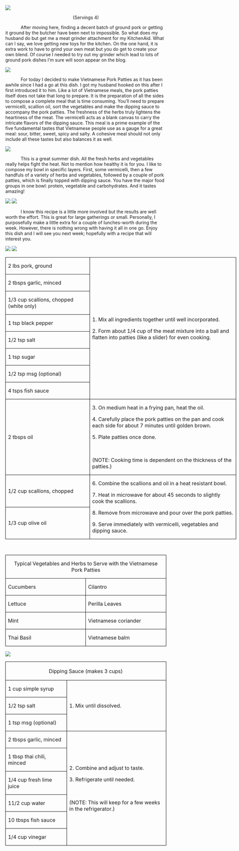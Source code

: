
![](images/2015/12/20150924-20150924-DSC_4342.jpg)
<p align=center style='text-align:center'><span>(Servings 4)</span></p>

<p style='text-indent:.5in'><span>After
moving here, finding a decent batch of ground pork or getting it ground by the
butcher have been next to impossible. So what does my husband do but get me a
meat grinder attachment for my KitchenAid. What can I say, we love getting new
toys for the kitchen. On the one hand, it is extra work to have to grind your
own meat but you do get to create your own blend. Of course I needed to try out
my grinder which lead to lots of ground pork dishes I’m sure will soon appear
on the blog.</span></p>

![](images/2015/12/20150923-20150923-DSC_4305.jpg)

<p style='text-indent:.5in'><span>For
today I decided to make Vietnamese Pork Patties as it has been awhile since I
had a go at this dish. I got my husband hooked on this after I first introduced
it to him. Like a lot of Vietnamese meals, the pork patties itself does not
take that long to prepare. It is the preparation of all the sides to compose a
complete meal that is time consuming. You’ll need to prepare vermicelli,
scallion oil, sort the vegetables and make the dipping sauce to accompany the
pork patties. The freshness of the herbs truly lightens the heartiness of the meat.
The vermicelli acts as a blank canvas to carry the intricate flavors of the
dipping sauce. This meal is a prime example of the five fundamental tastes that
Vietnamese people use as a gauge for a great meal: sour, bitter, sweet, spicy
and salty. A cohesive meal should not only include all these tastes but also
balances it as well.</span></p>

![](images/2015/12/20150924-20150924-DSC_4311.jpg)

<p style='text-indent:.5in'><span>This
is a great summer dish. All the fresh herbs and vegetables really helps fight
the heat. Not to mention how healthy it is for you. I like to compose my bowl
in specific layers. First, some vermicelli, then a few handfuls of a variety of
herbs and vegetables, followed by a couple of pork patties, which is finally
topped with dipping sauce. You have the major food groups in one bowl: protein,
vegetable and carbohydrates. And it tastes amazing!</span></p>

![](images/2015/12/20150924-20150924-DSC_4331.jpg)
![](images/2015/12/20150924-20150924-DSC_4313.jpg)

<p style='text-indent:.5in'><span>I
know this recipe is a little more involved but the results are well worth the
effort. This is great for large gatherings or small. Personally, I purposefully
make a little extra for a couple of lunches-worth during the week. However,
there is nothing wrong with having it all in one go. Enjoy this dish and I will
see you next week; hopefully with a recipe that will interest you. </span></p>

![](images/2015/12/20150924-20150924-DSC_4339.jpg)
![](images/2015/12/20150924-20150924-DSC_4326.jpg)

<table class=MsoTableGrid border=1 cellspacing=0 cellpadding=0 width=542
 style='width:541.9pt;border-collapse:collapse;border:none'>
 <tr style='height:20.05pt'>
  <td width=194 style='width:2.7in;border:solid windowtext 1.0pt;padding:0in 5.4pt 0in 5.4pt;
  height:20.05pt'>
  <p><span>2 lbs pork, ground</span></p>
  </td>
  <td width=348 rowspan=8 style='width:347.5pt;border:solid windowtext 1.0pt;
  border-left:none;padding:0in 5.4pt 0in 5.4pt;height:20.05pt'>
  <p><span>1. Mix all ingredients
  together until well incorporated.</span></p>
  <p><span>2. Form about 1/4 cup of
  the meat mixture into a ball and flatten into patties (like a slider) for
  even cooking.</span></p>
  </td>
 </tr>
 <tr style='height:20.05pt'>
  <td width=194 style='width:2.7in;border:solid windowtext 1.0pt;border-top:
  none;padding:0in 5.4pt 0in 5.4pt;height:20.05pt'>
  <p><span>2 tbsps garlic, minced</span></p>
  </td>
 </tr>
 <tr style='height:20.05pt'>
  <td width=194 style='width:2.7in;border:solid windowtext 1.0pt;border-top:
  none;padding:0in 5.4pt 0in 5.4pt;height:20.05pt'>
  <p><span>1/3 cup scallions, chopped
  (white only)</span></p>
  </td>
 </tr>
 <tr style='height:20.05pt'>
  <td width=194 style='width:2.7in;border:solid windowtext 1.0pt;border-top:
  none;padding:0in 5.4pt 0in 5.4pt;height:20.05pt'>
  <p><span>1 tsp black pepper</span></p>
  </td>
 </tr>
 <tr style='height:20.05pt'>
  <td width=194 style='width:2.7in;border:solid windowtext 1.0pt;border-top:
  none;padding:0in 5.4pt 0in 5.4pt;height:20.05pt'>
  <p><span>1/2 tsp salt</span></p>
  </td>
 </tr>
 <tr style='height:20.05pt'>
  <td width=194 style='width:2.7in;border:solid windowtext 1.0pt;border-top:
  none;padding:0in 5.4pt 0in 5.4pt;height:20.05pt'>
  <p><span>1 tsp sugar</span></p>
  </td>
 </tr>
 <tr style='height:20.05pt'>
  <td width=194 style='width:2.7in;border:solid windowtext 1.0pt;border-top:
  none;padding:0in 5.4pt 0in 5.4pt;height:20.05pt'>
  <p><span>1/2 tsp msg (optional)</span></p>
  </td>
 </tr>
 <tr style='height:20.05pt'>
  <td width=194 style='width:2.7in;border:solid windowtext 1.0pt;border-top:
  none;padding:0in 5.4pt 0in 5.4pt;height:20.05pt'>
  <p><span>4 tsps fish sauce</span></p>
  </td>
 </tr>
 <tr style='height:20.05pt'>
  <td width=194 style='width:2.7in;border:solid windowtext 1.0pt;border-top:
  none;padding:0in 5.4pt 0in 5.4pt;height:20.05pt'>
  <p><span>2 tbsps oil</span></p>
  </td>
  <td width=348 style='width:347.5pt;border-top:none;border-left:none;
  border-bottom:solid windowtext 1.0pt;border-right:solid windowtext 1.0pt;
  padding:0in 5.4pt 0in 5.4pt;height:20.05pt'>
  <p><span>3. On medium heat in a
  frying pan, heat the oil.</span></p>
  <p><span>4. Carefully place the
  pork patties on the pan and cook each side for about 7 minutes until golden
  brown.</span></p>
  <p><span>5. Plate patties once done.</span></p>
  <p><span>&nbsp;</span></p>
  <p><span>(NOTE: Cooking time is
  dependent on the thickness of the patties.)</span></p>
  </td>
 </tr>
 <tr style='height:20.05pt'>
  <td width=194 style='width:2.7in;border:solid windowtext 1.0pt;border-top:
  none;padding:0in 5.4pt 0in 5.4pt;height:20.05pt'>
  <p><span>1/2 cup scallions, chopped</span></p>
  </td>
  <td width=348 rowspan=2 style='width:347.5pt;border-top:none;border-left:
  none;border-bottom:solid windowtext 1.0pt;border-right:solid windowtext 1.0pt;
  padding:0in 5.4pt 0in 5.4pt;height:20.05pt'>
  <p><span>6. Combine the scallions
  and oil in a heat resistant bowl.</span></p>
  <p><span>7. Heat in microwave for
  about 45 seconds to slightly cook the scallions.</span></p>
  <p><span>8. Remove from microwave
  and pour over the pork patties.</span></p>
  <p><span>9. Serve immediately with
  vermicelli, vegetables and dipping sauce.</span></p>
  </td>
 </tr>
 <tr style='height:20.05pt'>
  <td width=194 style='width:2.7in;border:solid windowtext 1.0pt;border-top:
  none;padding:0in 5.4pt 0in 5.4pt;height:20.05pt'>
  <p><span>1/3 cup olive oil</span></p>
  </td>
 </tr>
</table>

<p><span>&nbsp;</span></p>

<table class=MsoTableGrid border=1 cellspacing=0 cellpadding=0
 style='border-collapse:collapse;border:none'>
 <tr style='height:26.2pt'>
  <td width=533 colspan=2 style='width:532.9pt;border:solid windowtext 1.0pt;
  padding:0in 5.4pt 0in 5.4pt;height:26.2pt'>
  <p align=center style='text-align:center'><span
 >Typical Vegetables and Herbs to Serve with the
  Vietnamese Pork Patties</span></p>
  </td>
 </tr>
 <tr style='height:26.15pt'>
  <td width=266 style='width:266.45pt;border:solid windowtext 1.0pt;border-top:
  none;padding:0in 5.4pt 0in 5.4pt;height:26.15pt'>
  <p><span>Cucumbers</span></p>
  </td>
  <td width=266 style='width:266.45pt;border-top:none;border-left:none;
  border-bottom:solid windowtext 1.0pt;border-right:solid windowtext 1.0pt;
  padding:0in 5.4pt 0in 5.4pt;height:26.15pt'>
  <p><span>Cilantro</span></p>
  </td>
 </tr>
 <tr style='height:26.15pt'>
  <td width=266 style='width:266.45pt;border:solid windowtext 1.0pt;border-top:
  none;padding:0in 5.4pt 0in 5.4pt;height:26.15pt'>
  <p><span>Lettuce</span></p>
  </td>
  <td width=266 style='width:266.45pt;border-top:none;border-left:none;
  border-bottom:solid windowtext 1.0pt;border-right:solid windowtext 1.0pt;
  padding:0in 5.4pt 0in 5.4pt;height:26.15pt'>
  <p><span>Perilla Leaves</span></p>
  </td>
 </tr>
 <tr style='height:26.15pt'>
  <td width=266 style='width:266.45pt;border:solid windowtext 1.0pt;border-top:
  none;padding:0in 5.4pt 0in 5.4pt;height:26.15pt'>
  <p><span>Mint</span></p>
  </td>
  <td width=266 style='width:266.45pt;border-top:none;border-left:none;
  border-bottom:solid windowtext 1.0pt;border-right:solid windowtext 1.0pt;
  padding:0in 5.4pt 0in 5.4pt;height:26.15pt'>
  <p><span>Vietnamese coriander</span></p>
  </td>
 </tr>
 <tr style='height:26.15pt'>
  <td width=266 style='width:266.45pt;border:solid windowtext 1.0pt;border-top:
  none;padding:0in 5.4pt 0in 5.4pt;height:26.15pt'>
  <p><span>Thai Basil</span></p>
  </td>
  <td width=266 style='width:266.45pt;border-top:none;border-left:none;
  border-bottom:solid windowtext 1.0pt;border-right:solid windowtext 1.0pt;
  padding:0in 5.4pt 0in 5.4pt;height:26.15pt'>
  <p><span>Vietnamese balm</span></p>
  </td>
 </tr>
</table>

![](images/2015/10/20150802-20150802-DSC_4077.jpg)

<table class=MsoTableGrid border=1 cellspacing=0 cellpadding=0
 style='border-collapse:collapse;border:none'>
 <tr style='height:43.55pt'>
  <td width=516 colspan=2 style='width:515.6pt;border:solid windowtext 1.0pt;
  padding:0in 5.4pt 0in 5.4pt;height:43.55pt'>
  <p align=center style='text-align:center'><span
 >Dipping Sauce (makes 3 cups)</span></p>
  </td>
 </tr>
 <tr style='height:25.8pt'>
  <td width=188 style='width:187.9pt;border:solid windowtext 1.0pt;border-top:
  none;padding:0in 5.4pt 0in 5.4pt;height:25.8pt'>
  <p><span>1 cup simple syrup</span></p>
  </td>
  <td width=328 rowspan=3 style='width:327.7pt;border-top:none;border-left:
  none;border-bottom:solid windowtext 1.0pt;border-right:solid windowtext 1.0pt;
  padding:0in 5.4pt 0in 5.4pt;height:25.8pt'>
  <p><span>1. Mix until dissolved.</span></p>
  </td>
 </tr>
 <tr style='height:25.8pt'>
  <td width=188 style='width:187.9pt;border:solid windowtext 1.0pt;border-top:
  none;padding:0in 5.4pt 0in 5.4pt;height:25.8pt'>
  <p><span>1/2 tsp salt</span></p>
  </td>
 </tr>
 <tr style='height:25.8pt'>
  <td width=188 style='width:187.9pt;border:solid windowtext 1.0pt;border-top:
  none;padding:0in 5.4pt 0in 5.4pt;height:25.8pt'>
  <p><span>1 tsp msg (optional)</span></p>
  </td>
 </tr>
 <tr style='height:25.8pt'>
  <td width=188 style='width:187.9pt;border:solid windowtext 1.0pt;border-top:
  none;padding:0in 5.4pt 0in 5.4pt;height:25.8pt'>
  <p><span>2 tbsps garlic, minced </span></p>
  </td>
  <td width=328 rowspan=6 style='width:327.7pt;border-top:none;border-left:
  none;border-bottom:solid windowtext 1.0pt;border-right:solid windowtext 1.0pt;
  padding:0in 5.4pt 0in 5.4pt;height:25.8pt'>
  <p><span>2. Combine and adjust to
  taste.</span></p>
  <p><span>3. Refrigerate until
  needed. </span></p>
  <p><span>&nbsp;</span></p>
  <p><span>(NOTE: This will keep for
  a few weeks in the refrigerator.)</span></p>
  </td>
 </tr>
 <tr style='height:25.8pt'>
  <td width=188 style='width:187.9pt;border:solid windowtext 1.0pt;border-top:
  none;padding:0in 5.4pt 0in 5.4pt;height:25.8pt'>
  <p><span>1 tbsp thai chili, minced</span></p>
  </td>
 </tr>
 <tr style='height:25.8pt'>
  <td width=188 style='width:187.9pt;border:solid windowtext 1.0pt;border-top:
  none;padding:0in 5.4pt 0in 5.4pt;height:25.8pt'>
  <p><span>1/4 cup fresh lime juice</span></p>
  </td>
 </tr>
 <tr style='height:25.8pt'>
  <td width=188 style='width:187.9pt;border:solid windowtext 1.0pt;border-top:
  none;padding:0in 5.4pt 0in 5.4pt;height:25.8pt'>
  <p><span>11/2 cup water</span></p>
  </td>
 </tr>
 <tr style='height:25.8pt'>
  <td width=188 style='width:187.9pt;border:solid windowtext 1.0pt;border-top:
  none;padding:0in 5.4pt 0in 5.4pt;height:25.8pt'>
  <p><span>10 tbsps fish sauce</span></p>
  </td>
 </tr>
 <tr style='height:25.8pt'>
  <td width=188 style='width:187.9pt;border:solid windowtext 1.0pt;border-top:
  none;padding:0in 5.4pt 0in 5.4pt;height:25.8pt'>
  <p><span>1/4 cup vinegar</span></p>
  </td>
 </tr>
</table>